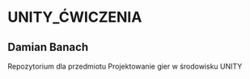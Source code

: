 # UNITY_ĆWICZENIA
## Damian Banach
Repozytorium dla przedmiotu Projektowanie gier w środowisku UNITY
